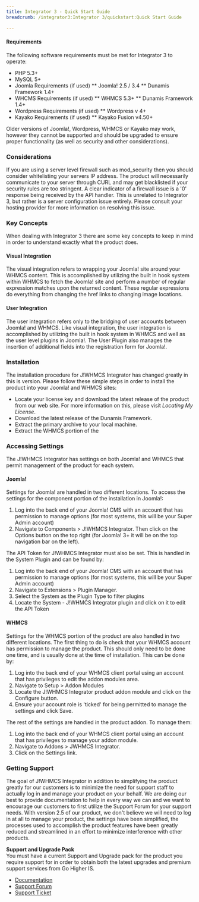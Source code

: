 ```yaml
---
title: Integrator 3 - Quick Start Guide
breadcrumb: /integrator3:Integrator 3/quickstart:Quick Start Guide
 
---
```


#### Requirements

The following software requirements must be met for Integrator 3 to operate:

* PHP 5.3+
* MySQL 5+
* Joomla Requirements (if used)
** Joomla! 2.5 / 3.4
** Dunamis Framework 1.4+
* WHCMS Requirements (if used)
** WHMCS 5.3+
** Dunamis Framework 1.4+
* Wordpress Requirements (if used)
** Wordpress v 4+
* Kayako Requirements (if used)
** Kayako Fusion v4.50+

Older versions of Joomla!, Wordpress, WHMCS or Kayako may work, however they cannot be supported and should be upgraded to ensure proper functionality (as well as security and other considerations).

### Considerations

If you are using a server level firewall such as mod_security then you should consider whitelisting your servers IP address. The product will necessarily communicate to your server through CURL and may get blacklisted if your security rules are too stringent. A clear indicator of a firewall issue is a '0' response being received by the API handler. This is unrelated to Integrator 3, but rather is a server configuration issue entirely. Please consult your hosting provider for more information on resolving this issue.

### Key Concepts

When dealing with Integrator 3 there are some key concepts to keep in mind in order to understand exactly what the product does.

#### Visual Integration

The visual integration refers to wrapping your Joomla! site around your WHMCS content.  This is accomplished by utilizing the built in hook system within WHMCS to fetch the Joomla! site and perform a number of regular expression matches upon the returned content.  These regular expressions do everything from changing the href links to changing image locations.

#### User Integration

The user integration refers only to the bridging of user accounts between Joomla! and WHMCS.  Like visual integration, the user integration is accomplished by utilizing the built in hook system in WHMCS and well as the user level plugins in Joomla!.  The User Plugin also manages the insertion of additional fields into the registration form for Joomla!.

### Installation

The installation procedure for J!WHMCS Integrator has changed greatly in this is version.  Please follow these simple steps in order to install the product into your Joomla! and WHMCS sites:

* Locate your license key and download the latest release of the product from our web site.  For more information on this, please visit *Locating My License*.
* Download the latest release of the Dunamis Framework.
* Extract the primary archive to your local machine.
* Extract the WHMCS portion of the 

### Accessing Settings

The J!WHMCS Integrator has settings on both Joomla! and WHMCS that permit management of the product for each system.

#### Joomla!

Settings for Joomla! are handled in two different locations.  To access the settings for the component portion of the installation in Joomla!:

1. Log into the back end of your Joomla! CMS with an account that has permission to manage options (for most systems, this will be your Super Admin account)
2. Navigate to Components > J!WHMCS Integrator.  Then click on the Options button on the top right (for Joomla! 3+ it will be on the top navigation bar on the left).

The API Token for J!WHMCS Integrator must also be set.  This is handled in the System Plugin and can be found by:

1. Log into the back end of your Joomla! CMS with an account that has permission to manage options (for most systems, this will be your Super Admin account)
2. Navigate to Extensions > Plugin Manager.
3. Select the System as the Plugin Type to filter plugins
4. Locate the System - J!WHMCS Integrator plugin and click on it to edit the API Token

#### WHMCS

Settings for the WHMCS portion of the product are also handled in two different locations.  The first thing to do is check that your WHMCS account has permission to manage the product.  This should only need to be done one time, and is usually done at the time of installation.  This can be done by:

1. Log into the back end of your WHMCS client portal using an account that has privileges to edit the addon modules area.
2. Navigate to Setup > Addon Modules
3. Locate the J!WHMCS Integrator product addon module and click on the Configure button.
4. Ensure your account role is 'ticked' for being permitted to manage the settings and click Save.

The rest of the settings are handled in the product addon.  To manage them:

1. Log into the back end of your WHMCS client portal using an account that has privileges to manage your addon module.
2. Navigate to Addons > JWHMCS Integrator.
3. Click on the Settings link.

### Getting Support

The goal of J!WHMCS Integrator in addition to simplifying the product greatly for our customers is to minimize the need for support staff to actually log in and manage your product on your behalf.  We are doing our best to provide documentation to help in every way we can and we want to encourage our customers to first utilize the Support Forum for your support needs.  With version 2.5 of our product, we don't believe we will need to log in at all to manage your product, the settings have been simplified, the processes used to accomplish the product features have been greatly reduced and streamlined in an effort to minimize interference with other products.

<div class="alert alert-info"><strong>Support and Upgrade Pack</strong><br />
You must have a current Support and Upgrade pack for the product you require support for in order to obtain both the latest upgrades and premium support services from Go Higher IS.
</div>

* [Documentation](https://www.gohigheris.com/documentation/jwhmcs) 
* [Support Forum](https://www.gohigheris.com/forum/index)
* [Support Ticket](https://support.gohigheris.com/)
